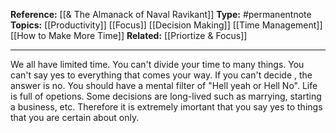 
**Reference:** [[& The Almanack of Naval Ravikant]]
**Type:** #permanentnote 
**Topics:** [[Productivity]] [[Focus]] [[Decision Making]] [[Time Management]] [[How to Make More Time]]
**Related:** [[Priortize & Focus]]

----

We all have limited time. You can't divide your time to many things. You can't say yes to everything that comes your way. If you can't decide , the answer is no. You should have a mental filter of "Hell yeah or Hell No". 
Life is full of opetions. Some decisions are long-lived such as marrying, starting a business, etc. Therefore it is extremely imortant that you say yes to things that you are certain about only.